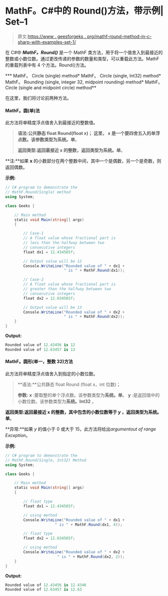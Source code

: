 # MathF。C#中的 Round()方法，带示例| Set–1

> 原文:[https://www . geesforgeks . org/mathf-round-method-in-c-sharp-with-examples-set-1/](https://www.geeksforgeeks.org/mathf-round-method-in-c-sharp-with-examples-set-1/)

在 C#中 ***MathF。Round()*** 是一个 MathF 类方法，用于将一个值舍入到最接近的整数或小数位数。通过更改传递的参数的数量和类型，可以重载此方法。MathF 的重载列表中有 4 个方法。Round()方法。

***   MathF。 Circle (single) method*   MathF。 Circle (single, Int32) method*   MathF。 Rounding (single, integer 32, midpoint rounding) method*   MathF。 Circle (single and midpoint circle) method**

在这里，我们将讨论前两种方法。

#### MathF。圆(单)法

此方法将单精度浮点值舍入到最接近的整数值。

> **语法:**公共静态 float Round(float x)；
> 这里， **x** 是一个要四舍五入的单浮点数。该参数类型为**系统。单**。
> 
> **返回类型:**返回最接近 x 的整数，返回类型为**系统。单**。

**注:**如果 **x** 的小数部分在两个整数中间，其中一个是偶数，另一个是奇数，则返回偶数。

**示例:**

```cs
// C# program to demonstrate the
// MathF.Round(Single) method
using System;

class Geeks {

    // Main method
    static void Main(string[] args)
    {

        // Case-1
        // A float value whose fractional part is
        // less than the halfway between two
        // consecutive integers
        float dx1 = 12.434565f;

        // Output value will be 12
        Console.WriteLine("Rounded value of " + dx1 +
                          " is " + MathF.Round(dx1));

        // Case-2
        // A float value whose fractional part is
        // greater than the halfway between two
        // consecutive integers
        float dx2 = 12.634565f;

        // Output value will be 13
        Console.WriteLine("Rounded value of " + dx2 +
                          " is " + MathF.Round(dx2));
    }
}
```

**Output:**

```cs
Rounded value of 12.43456 is 12
Rounded value of 12.63457 is 13

```

#### MathF。圆形(单一，整数 32)方法

此方法将单精度浮点值舍入到指定的小数位数。

> **语法:**公共静态 float Round (float x，int 位数)；
> 
> **参数:**
> **x** :要取整的单个浮点数。该参数类型为**系统。单**。
> **y** :是返回值中的小数位数。该参数类型为**系统。Int32** 。

**返回类型:**返回最接近 x 的整数，其中包含的小数位数等于 *y* ，返回类型为**系统。单**。

**异常:**如果 *y* 的值小于 0 或大于 15，此方法将给出*argumentout of range Exception*。

**示例:**

```cs
// C# program to demonstrate the
// MathF.Round(Single, Int32) Method
using System;

class Geeks {

    // Main method
    static void Main(string[] args)
    {

        // float type
        float dx1 = 12.434565f;

        // using method
        Console.WriteLine("Rounded value of " + dx1 +
                      " is " + MathF.Round(dx1, 4));

        // float type
        float dx2 = 12.634565f;

        // using method
        Console.WriteLine("Rounded value of " + dx2 +
                       " is " + MathF.Round(dx2, 2));
    }
}
```

**Output:**

```cs
Rounded value of 12.43456 is 12.4346
Rounded value of 12.63457 is 12.63

```